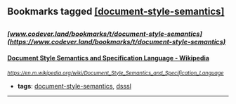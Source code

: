 ## Bookmarks tagged [[document-style-semantics]](https://www.codever.land/search?q=[document-style-semantics])

_<sup><sup>[www.codever.land/bookmarks/t/document-style-semantics](https://www.codever.land/bookmarks/t/document-style-semantics)</sup></sup>_
---
#### [Document Style Semantics and Specification Language - Wikipedia](https://en.m.wikipedia.org/wiki/Document_Style_Semantics_and_Specification_Language)
_<sup>https://en.m.wikipedia.org/wiki/Document_Style_Semantics_and_Specification_Language</sup>_

* **tags**: [document-style-semantics](../tagged/document-style-semantics.md), [dsssl](../tagged/dsssl.md)
---
